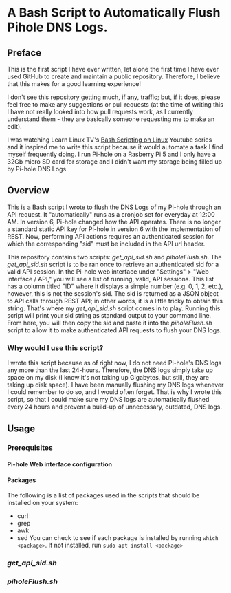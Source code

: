 # A Bash Script to Automatically Flush Pihole DNS Logs.

## Preface
This is the first script I have ever written, let alone the first time I have ever used GitHub to create and maintain a public repository. Therefore, I believe that this makes for a good learning experience! 

I don't see this repository getting much, if any, traffic; but, if it does, please feel free to make any suggestions or pull requests 
(at the time of writing this I have not really looked into how pull requests work, as I currently understand them - they are basically someone requesting me to make an edit). 

I was watching Learn Linux TV's [Bash Scripting on Linux](https://youtube.com/playlist?list=PLT98CRl2KxKGj-VKtApD8-zCqSaN2mD4w&si=Gy6WvNsFH4dqzTpC) Youtube series and it 
inspired me to write this script because it would automate a task I find myself frequently doing. I run Pi-hole on a Rasberry Pi 5 and I only have a 32Gb micro SD card for storage and I didn't want my storage being filled up by Pi-hole DNS Logs.

## Overview
This is a Bash script I wrote to flush the DNS Logs of my Pi-hole through an API request. It "automatically" runs as a cronjob set for everyday at 12:00 AM. In version 6, Pi-hole changed how the API operates. There is no longer a standard static API key for Pi-hole in version 6 with the implementation of REST. Now, performing API actions requires an authenticated session for which the corresponding "sid" must be included in the API url header.

This repository contains two scripts: *get_api_sid.sh* and *piholeFlush.sh*. The *get_api_sid.sh* script is to be ran once to retrieve an authenticated sid for a valid API session. In the Pi-hole web interface under "Settings" > "Web interface / API," you will see a list of running, valid, API sessions. This list has a column titled "ID" where it displays a simple number (e.g. 0, 1, 2, etc.), however, this is not the session's sid. The sid is returned as a JSON object to API calls through REST API; in other words, it is a little tricky to obtain this string. That's where my *get_api_sid.sh* script comes in to play. Running this script will print your sid string as standard output to your command line. From here, you will then copy the sid and paste it into the *piholeFlush.sh* script to allow it to make authenticated API requests to flush your DNS logs.

### Why would I use this script?
I wrote this script because as of right now, I do not need Pi-hole's DNS logs any more than the last 24-hours. Therefore, the DNS logs simply take up space on my disk (I know it's not taking up Gigabytes, but still, they are taking up disk space). I have been manually flushing my DNS logs whenever I could remember to do so, and I would often forget. That is why I wrote this script, so that I could make sure my DNS logs are automatically flushed every 24 hours and prevent a build-up of unnecessary, outdated, DNS logs.

## Usage
### Prerequisites
#### Pi-hole Web interface configuration
#### Packages
The following is a list of packages used in the scripts that should be installed on your system:
* curl 
* grep
* awk
* sed
You can check to see if each package is installed by running `which <package>`. If not installed, run `sudo apt install <package>`
### *get_api_sid.sh*
### *piholeFlush.sh*